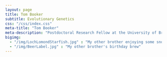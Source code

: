 ```yaml
---
layout: page
title: Tom Booker
subtitle: Evolutionary Genetics
css: "/css/index.css"
meta-title: "Tom Booker"
meta-description: "Postdoctoral Research Fellow at the University of British Columbia"
bigimg:
  - "/img/LochLomondStarfish.jpg" : "My other brother enjoying some snow"
  - "/img/BeerLabel.jpg" : "My other brother's birthday brew"
---
```


